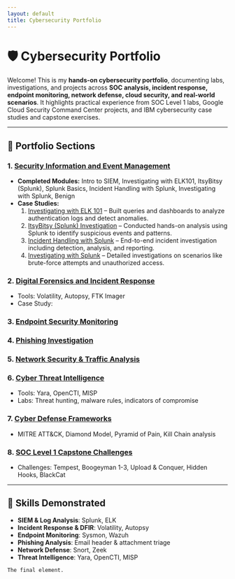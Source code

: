 ```yaml
---
layout: default
title: Cybersecurity Portfolio
---
```


# 🛡️ Cybersecurity Portfolio

Welcome! This is my **hands-on cybersecurity portfolio**, documenting labs, investigations, and projects across **SOC analysis, incident response, endpoint monitoring, network defense, cloud security, and real-world scenarios**. It highlights practical experience from SOC Level 1 labs, Google Cloud Security Command Center projects, and IBM cybersecurity case studies and capstone exercises.

---

## 📂 Portfolio Sections

### 1. [Security Information and Event Management](01-SIEM/README.md)
- **Completed Modules:** Intro to SIEM, Investigating with ELK101, ItsyBitsy (Splunk), Splunk Basics, Incident Handling with Splunk, Investigating with Splunk, Benign  
- **Case Studies:**  
  1. [Investigating with ELK 101](01-SIEM/case-study-elk.md) – Built queries and dashboards to analyze authentication logs and detect anomalies.  
  2. [ItsyBitsy (Splunk) Investigation](01-SIEM/case-study-itsybitsy.md) – Conducted hands-on analysis using Splunk to identify suspicious events and patterns.  
  3. [Incident Handling with Splunk](01-SIEM/case-study-incident-handling.md) – End-to-end incident investigation including detection, analysis, and reporting.  
  4. [Investigating with Splunk](01-SIEM/case-study-investigating.md) – Detailed investigations on scenarios like brute-force attempts and unauthorized access.
  

### 2. [Digital Forensics and Incident Response](02-DFIR/README.md)
- Tools: Volatility, Autopsy, FTK Imager  
- Case Study:

### 3. [Endpoint Security Monitoring](03-Endpoint-Security/README.md)

### 4. [Phishing Investigation](04-Phishing-Investigation/README.md)


### 5. [Network Security & Traffic Analysis](05-Network-Security/README.md)


### 6. [Cyber Threat Intelligence](06-Cyber-Threat-Intel/README.md)
- Tools: Yara, OpenCTI, MISP  
- Labs: Threat hunting, malware rules, indicators of compromise  

### 7. [Cyber Defense Frameworks](07-Cyber-Defense-Frameworks/README.md)
- MITRE ATT&CK, Diamond Model, Pyramid of Pain, Kill Chain analysis  

### 8. [SOC Level 1 Capstone Challenges](08-SOC-Capstone/README.md)
- Challenges: Tempest, Boogeyman 1-3, Upload & Conquer, Hidden Hooks, BlackCat  
 
---

## 📌 Skills Demonstrated
- **SIEM & Log Analysis**: Splunk, ELK  
- **Incident Response & DFIR**: Volatility, Autopsy  
- **Endpoint Monitoring**: Sysmon, Wazuh  
- **Phishing Analysis**: Email header & attachment triage  
- **Network Defense**: Snort, Zeek  
- **Threat Intelligence**: Yara, OpenCTI, MISP  

``` /*
The final element.
```
